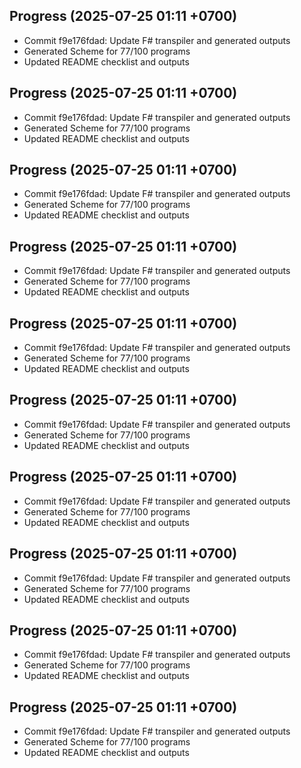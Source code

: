 ## Progress (2025-07-25 01:11 +0700)
- Commit f9e176fdad: Update F# transpiler and generated outputs
- Generated Scheme for 77/100 programs
- Updated README checklist and outputs

## Progress (2025-07-25 01:11 +0700)
- Commit f9e176fdad: Update F# transpiler and generated outputs
- Generated Scheme for 77/100 programs
- Updated README checklist and outputs

## Progress (2025-07-25 01:11 +0700)
- Commit f9e176fdad: Update F# transpiler and generated outputs
- Generated Scheme for 77/100 programs
- Updated README checklist and outputs

## Progress (2025-07-25 01:11 +0700)
- Commit f9e176fdad: Update F# transpiler and generated outputs
- Generated Scheme for 77/100 programs
- Updated README checklist and outputs

## Progress (2025-07-25 01:11 +0700)
- Commit f9e176fdad: Update F# transpiler and generated outputs
- Generated Scheme for 77/100 programs
- Updated README checklist and outputs

## Progress (2025-07-25 01:11 +0700)
- Commit f9e176fdad: Update F# transpiler and generated outputs
- Generated Scheme for 77/100 programs
- Updated README checklist and outputs

## Progress (2025-07-25 01:11 +0700)
- Commit f9e176fdad: Update F# transpiler and generated outputs
- Generated Scheme for 77/100 programs
- Updated README checklist and outputs

## Progress (2025-07-25 01:11 +0700)
- Commit f9e176fdad: Update F# transpiler and generated outputs
- Generated Scheme for 77/100 programs
- Updated README checklist and outputs

## Progress (2025-07-25 01:11 +0700)
- Commit f9e176fdad: Update F# transpiler and generated outputs
- Generated Scheme for 77/100 programs
- Updated README checklist and outputs

## Progress (2025-07-25 01:11 +0700)
- Commit f9e176fdad: Update F# transpiler and generated outputs
- Generated Scheme for 77/100 programs
- Updated README checklist and outputs

